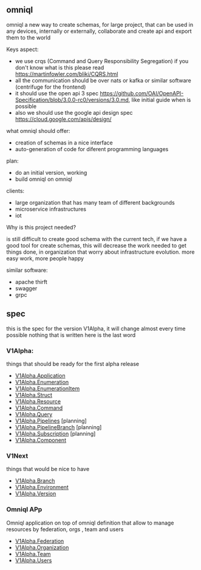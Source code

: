 ## omniql

omniql a new way to create schemas, for large project, that can be used in any devices, internally or externally, 
collaborate and create api and export them to the world


Keys aspect:
 - we use crqs (Command and Query Responsibility Segregation) if you don't know what is this please read https://martinfowler.com/bliki/CQRS.html
 - all the communication should be over nats or kafka or similar software (centrifuge for the frontend)
 - it should use the open api 3 spec https://github.com/OAI/OpenAPI-Specification/blob/3.0.0-rc0/versions/3.0.md, like initial guide when is possible
 - also we should use the google api design spec https://cloud.google.com/apis/design/

what omniql should offer:
 - creation of schemas in a nice interface
 - auto-generation of code for diferent programming languages

plan:
 - do an initial version, working
 - build omniql on omniql
 
clients:
 - large organization that has many team of different backgrounds
 - microservice infrastructures
 - iot

Why is this project needed?

is still difficult to create good schema with the current tech, if we have a good tool for create schemas, this will decrease the work needed to get things done, 
in organization that worry about infrastructure evolution. more easy work, more people happy


similar software:

- apache thirft
- swagger
- grpc


## spec 

this is the spec for the version V1Alpha, it will change almost every time possible nothing that is written here is the last word


### V1Alpha:

things that should be ready for the first alpha release

 - [V1Alpha.Application](V1Alpha/Application.md)
 - [V1Alpha.Enumeration](V1Alpha/Enumeration.md)
 - [V1Alpha.EnumerationItem](V1Alpha/EnumerationItem.md)
 - [V1Alpha.Struct](V1Alpha/Struct.md)
 - [V1Alpha.Resource](V1Alpha/Resource.md)
 - [V1Alpha.Command](V1Alpha/Command.md)
 - [V1Alpha.Query](V1Alpha/Query.md)
 - [V1Alpha.Pipelines](V1Alpha/Pipeline.md) [planning]
 - [V1Alpha.PipelineBranch](V1Alpha/PipelineBranch.md) [planning]
 - [V1Alpha.Subscription](V1Alpha/Subscription.md) [planning]
 - [V1Alpha.Component](V1Alpha/Component.md)


### V1Next

things that would be  nice to have 

 - [V1Alpha.Branch](V1Next/branch.md)
 - [V1Alpha.Environment](V1Alpha/Environment.md)
 - [V1Alpha.Version](V1Alpha/Version.md)

### Omniql APp
   Omniql application on top of omniql definition that allow to manage resources by federation, orgs , team and users

 - [V1Alpha.Federation](V1Alpha/Federation.md)
 - [V1Alpha.Organization](V1Alpha/Organization.md)
 - [V1Alpha.Team](V1Alpha/Team.md)
 - [V1Alpha.Users](V1Alpha/Users.md)









